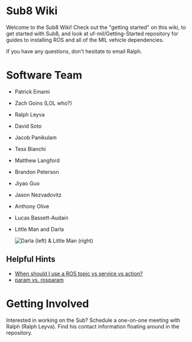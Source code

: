 # Sub8 Wiki

Welcome to the Sub8 Wiki! Check out the "getting started" on this wiki, to get started with Sub8, and look at uf-mil/Getting-Started repository for guides to installing ROS and all of the MIL vehicle dependencies.

If you have any questions, don't hesitate to email Ralph.

# Software Team

* Patrick Emami

* Zach Goins (LOL who?)

* Ralph Leyva

* David Soto

* Jacob Panikulam

* Tess Bianchi

* Matthew Langford

* Brandon Peterson

* Jiyao Guo

* Jason Nezvadovitz

* Anthony Olive

* Lucas Bassett-Audain

* Little Man and Darla

    ![Darla (left) & Little Man (right)](http://s31.postimg.org/s370klg23/IMG_20160423_014247.jpg)

## Helpful Hints
* [When should I use a ROS topic vs service vs action?](http://answers.ros.org/question/11834/when-should-i-use-topics-vs-services-vs-actionlib-actions-vs-dynamic_reconfigure/)
* [param vs. rosparam](http://answers.ros.org/question/37916/when-to-use-param-and-rosparam-on-launch-file/)

# Getting Involved

Interested in working on the Sub? Schedule a one-on-one meeting with Ralph (Ralph Leyva). Find his contact information floating around in the repository.